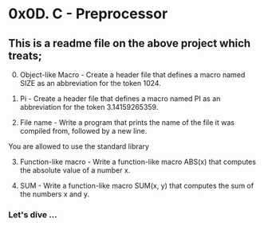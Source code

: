 # 0x0D. C - Preprocessor
## This is a readme file on the above project which treats;

0. Object-like Macro - Create a header file that defines a macro named SIZE 
as an abbreviation for the token 1024.

1. Pi - Create a header file that defines a macro named PI as an abbreviation for 
the token 3.14159265359.

2. File name - Write a program that prints the name of the file it was compiled 
from, followed by a new line.

You are allowed to use the standard library

3. Function-like macro - Write a function-like macro ABS(x) that computes the 
absolute value of a number x.

4. SUM - Write a function-like macro SUM(x, y) that computes the sum of the 
numbers x and y.


### Let's dive ...
